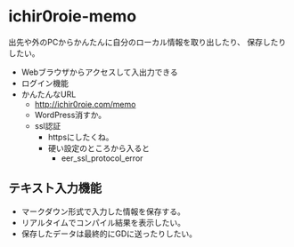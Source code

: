 # ichir0roie-memo

出先や外のPCからかんたんに自分のローカル情報を取り出したり、
保存したりしたい。

+ Webブラウザからアクセスして入出力できる
+ ログイン機能
+ かんたんなURL
  + http://ichir0roie.com/memo
  + WordPress消すか。
  + ssl認証
    + httpsにしたくね。
    + 硬い設定のところから入ると
      + eer_ssl_protocol_error

## テキスト入力機能

+ マークダウン形式で入力した情報を保存する。
+ リアルタイムでコンパイル結果を表示したい。
+ 保存したデータは最終的にGDに送ったりしたい。

